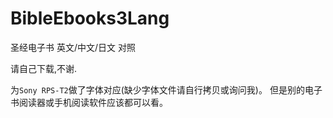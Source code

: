 # BibleEbooks3Lang
圣经电子书 英文/中文/日文 对照


请自己下载,不谢.

为`Sony RPS-T2`做了字体对应(缺少字体文件请自行拷贝或询问我)。
但是别的电子书阅读器或手机阅读软件应该都可以看。
